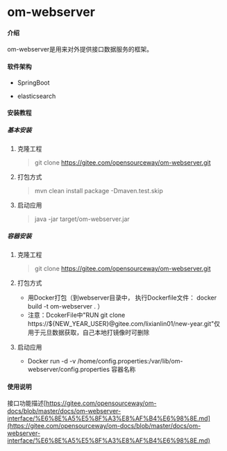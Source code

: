 # om-webserver

#### 介绍

om-webserver是用来对外提供接口数据服务的框架。

#### 软件架构

* SpringBoot

* elasticsearch


#### 安装教程

##### 基本安装

1. 克隆工程
    > git clone https://gitee.com/opensourceway/om-webserver.git

2. 打包方式
    > mvn clean install package -Dmaven.test.skip

3. 启动应用
    > java -jar target/om-webserver.jar


##### 容器安装

1. 克隆工程
    > git clone https://gitee.com/opensourceway/om-webserver.git

2. 打包方式
    * 用Docker打包（到webserver目录中， 执行Dockerfile文件： docker build -t om-webserver . ）
    * 注意：DcokerFile中"RUN git clone https://${NEW_YEAR_USER}@gitee.com/lixianlin01/new-year.git"仅用于元旦数据获取，自己本地打镜像时可删除

3. 启动应用
    * Docker run -d -v /home/config.properties:/var/lib/om-webserver/config.properties 容器名称



#### 使用说明

接口功能描述[https://gitee.com/opensourceway/om-docs/blob/master/docs/om-webserver-interface/%E6%8E%A5%E5%8F%A3%E8%AF%B4%E6%98%8E.md](https://gitee.com/opensourceway/om-docs/blob/master/docs/om-webserver-interface/%E6%8E%A5%E5%8F%A3%E8%AF%B4%E6%98%8E.md)
